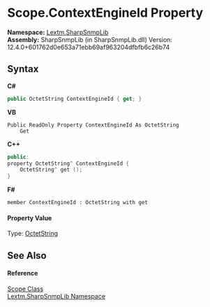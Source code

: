 # Scope.ContextEngineId Property 
 

**Namespace:**&nbsp;<a href="N_Lextm_SharpSnmpLib">Lextm.SharpSnmpLib</a><br />**Assembly:**&nbsp;SharpSnmpLib (in SharpSnmpLib.dll) Version: 12.4.0+601762d0e653a71ebb69af963204dfbfb6c26b74

## Syntax

**C#**<br />
``` C#
public OctetString ContextEngineId { get; }
```

**VB**<br />
``` VB
Public ReadOnly Property ContextEngineId As OctetString
	Get
```

**C++**<br />
``` C++
public:
property OctetString^ ContextEngineId {
	OctetString^ get ();
}
```

**F#**<br />
``` F#
member ContextEngineId : OctetString with get

```


#### Property Value
Type: <a href="T_Lextm_SharpSnmpLib_OctetString">OctetString</a>

## See Also


#### Reference
<a href="T_Lextm_SharpSnmpLib_Scope">Scope Class</a><br /><a href="N_Lextm_SharpSnmpLib">Lextm.SharpSnmpLib Namespace</a><br />